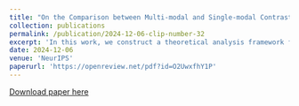 ```yaml
---
title: "On the Comparison between Multi-modal and Single-modal Contrastive Learning."
collection: publications
permalink: /publication/2024-12-06-clip-number-32
excerpt: 'In this work, we construct a theoretical analysis framework for prompt-based federated learning via feature learning theory.'
date: 2024-12-06
venue: 'NeurIPS'
paperurl: 'https://openreview.net/pdf?id=O2UwxfhY1P'
---
```


[Download paper here](https://openreview.net/pdf?id=O2UwxfhY1P)
